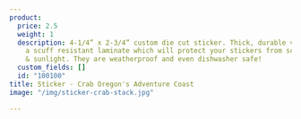 ```yaml
---
product:
  price: 2.5
  weight: 1
  description: 4-1/4” x 2-3/4” custom die cut sticker. Thick, durable vinyl  with
    a scuff resistant laminate which will protect your stickers from scratches, water
    & sunlight. They are weatherproof and even dishwasher safe!
  custom_fields: []
  id: "100100"
title: Sticker - Crab Oregon's Adventure Coast
image: "/img/sticker-crab-stack.jpg"

---
```

